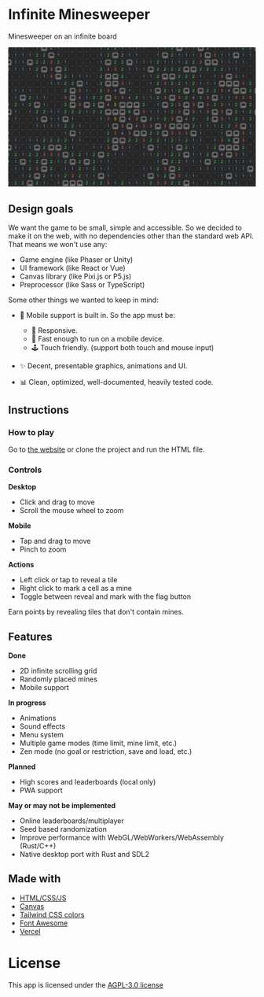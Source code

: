 # Infinite Minesweeper

Minesweeper on an infinite board

![Preview](logo.png)

## Design goals

We want the game to be small, simple and accessible.
So we decided to make it on the web, with no dependencies other than the standard web API.
That means we won't use any:

-   Game engine (like Phaser or Unity)
-   UI framework (like React or Vue)
-   Canvas library (like Pixi.js or P5.js)
-   Preprocessor (like Sass or TypeScript)

Some other things we wanted to keep in mind:

-   📱 Mobile support is built in. So the app must be:

    -   📐 Responsive.
    -   🚀 Fast enough to run on a mobile device.
    -   🕹️ Touch friendly. (support both touch and mouse input)

-   ✨ Decent, presentable graphics, animations and UI.

-   📊 Clean, optimized, well-documented, heavily tested code.

## Instructions

### How to play

Go to [the website](https://infinite-minesweeper.vercel.app) or clone the project and run the HTML file.

### Controls

**Desktop**

-   Click and drag to move
-   Scroll the mouse wheel to zoom

**Mobile**

-   Tap and drag to move
-   Pinch to zoom

**Actions**

-   Left click or tap to reveal a tile
-   Right click to mark a cell as a mine
-   Toggle between reveal and mark with the flag button

Earn points by revealing tiles that don't contain mines.

## Features

**Done**

-   2D infinite scrolling grid
-   Randomly placed mines
-   Mobile support

**In progress**

-   Animations
-   Sound effects
-   Menu system
-   Multiple game modes (time limit, mine limit, etc.)
-   Zen mode (no goal or restriction, save and load, etc.)

**Planned**

-   High scores and leaderboards (local only)
-   PWA support

**May or may not be implemented**

-   Online leaderboards/multiplayer
-   Seed based randomization
-   Improve performance with WebGL/WebWorkers/WebAssembly (Rust/C++)
-   Native desktop port with Rust and SDL2

## Made with

-   [HTML/CSS/JS](https://developer.mozilla.org/en-US/docs/Web/)
-   [Canvas](https://developer.mozilla.org/en-US/docs/Web/API/Canvas_API/)
-   [Tailwind CSS colors](https://tailwindcss.com/docs/customizing-colors)
-   [Font Awesome](https://fontawesome.com/v6.0/icons/)
-   [Vercel](https://vercel.com/)

# License

This app is licensed under the [AGPL-3.0 license](LICENSE)
